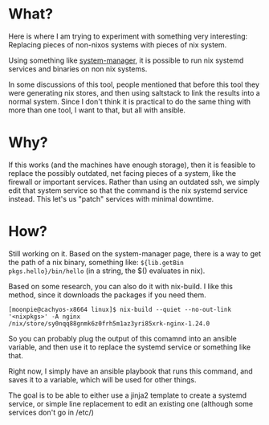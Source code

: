 # What?


Here is where I am trying to experiment with something very interesting: Replacing pieces of non-nixos systems with pieces of nix system.



Using something like [system-manager](https://github.com/numtide/system-manager), it is possible to run nix systemd services and binaries on non nix systems.

In some discussions of this tool, people mentioned that before this tool they were generating nix stores, and then using saltstack to link the results into a normal system. Since I don't think it is practical to do the same thing with more than one tool, I want to that, but all with ansible.

# Why?

If this works (and the machines have enough storage), then it is feasible to replace the possibly outdated, net facing pieces of a system, like the firewall or important services. Rather than using an outdated ssh, we simply edit that system service so that the command is the nix systemd service instead. This let's us "patch" services with minimal downtime.


# How?

Still working on it. Based on the system-manager page, there is a way to get the path of a nix binary, something like: `${lib.getBin pkgs.hello}/bin/hello` (in a string, the $() evaluates in nix).

Based on some research, you can also do it with nix-build. I like this method, since it downloads the packages if you need them.

```
[moonpie@cachyos-x8664 linux]$ nix-build --quiet --no-out-link '<nixpkgs>' -A nginx
/nix/store/sy0nqq88gnmk6z0frh5m1az3yri85xrk-nginx-1.24.0
```

So you can probably plug the output of this comamnd into an ansible variable, and then use it to replace the systemd service or something like that.


Right now, I simply have an ansible playbook that runs this command, and saves it to a variable, which will be used for other things.

The goal is to be able to either use a jinja2 template to create a systemd service, or simple line replacement to edit an existing one (although some services don't go in /etc/)

